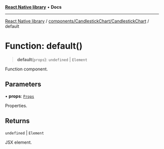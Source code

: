 [**React Native library**](../../../../index.md) • **Docs**

***

[React Native library](../../../../modules.md) / [components/CandlestickChart/CandlestickChart](../index.md) / default

# Function: default()

> **default**(`props`): `undefined` \| `Element`

Function component.

## Parameters

• **props**: [`Props`](../interfaces/Props.md)

Properties.

## Returns

`undefined` \| `Element`

JSX element.
